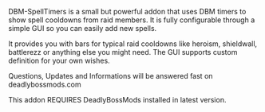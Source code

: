 DBM-SpellTimers is a small but powerful addon that uses DBM timers to show spell cooldowns from raid members. It is fully configurable through a simple GUI so you can easily add new spells.

It provides you with bars for typical raid cooldowns like heroism, shieldwall, battlerezz or anything else you might need. The GUI supports custom definition for your own wishes.

Questions, Updates and Informations will be answered fast on deadlybossmods.com

This addon REQUIRES DeadlyBossMods installed in latest version.
